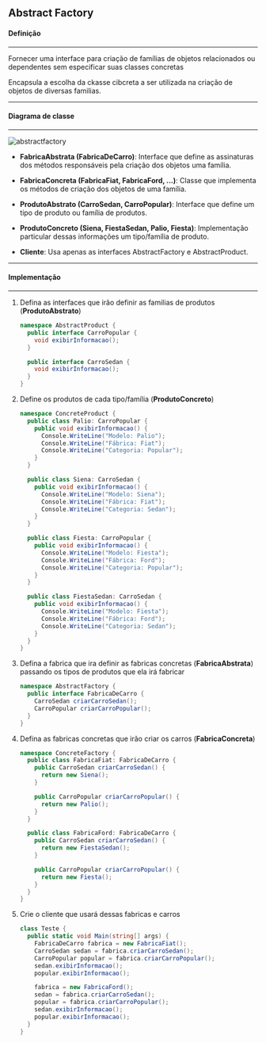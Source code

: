 ## Abstract Factory
#### Definição
***

Fornecer uma interface para criação de famílias de objetos relacionados ou dependentes sem especificar suas classes concretas

Encapsula a escolha da ckasse cibcreta a ser utilizada na criação de objetos de diversas familias.

***
#### Diagrama de classe
***

![abstractfactory](https://cloud.githubusercontent.com/assets/14116020/26184271/3f08e3ec-3b5a-11e7-9113-02fff283e053.png)

* **FabricaAbstrata (FabricaDeCarro)**: Interface que define as assinaturas dos métodos responsáveis pela criação dos objetos uma família.

* **FabricaConcreta (FabricaFiat, FabricaFord, ...)**: Classe que implementa os métodos de criação dos objetos de uma família.

* **ProdutoAbstrato (CarroSedan, CarroPopular)**: Interface que define um tipo de produto ou família de produtos.

* **ProdutoConcreto (Siena, FiestaSedan, Palio, Fiesta)**: Implementação particular dessas informações um tipo/família de produto.

* **Cliente**: Usa apenas as interfaces AbstractFactory e AbstractProduct.

***
#### Implementação
***

1. Defina as interfaces que irão definir as familias de produtos (**ProdutoAbstrato**)

    ```c#
    namespace AbstractProduct {
      public interface CarroPopular {
        void exibirInformacao();
      }
    
      public interface CarroSedan {
        void exibirInformacao();
      }
    }
    ```

2. Define os produtos de cada tipo/família (**ProdutoConcreto**)

    ```c#
    namespace ConcreteProduct {
      public class Palio: CarroPopular {
        public void exibirInformacao() {
          Console.WriteLine("Modelo: Palio");
          Console.WriteLine("Fábrica: Fiat");
          Console.WriteLine("Categoria: Popular");
        }
      }
    
      public class Siena: CarroSedan {
        public void exibirInformacao() {
          Console.WriteLine("Modelo: Siena");
          Console.WriteLine("Fábrica: Fiat");
          Console.WriteLine("Categoria: Sedan");
        }
      }
    
      public class Fiesta: CarroPopular {
        public void exibirInformacao() {
          Console.WriteLine("Modelo: Fiesta");
          Console.WriteLine("Fábrica: Ford");
          Console.WriteLine("Categoria: Popular");
        }
      }
    
      public class FiestaSedan: CarroSedan {
        public void exibirInformacao() {
          Console.WriteLine("Modelo: Fiesta");
          Console.WriteLine("Fábrica: Ford");
          Console.WriteLine("Categoria: Sedan");
        }
      }
    }
    ```

3. Defina a fabrica que ira definir as fabricas concretas (**FabricaAbstrata**) passando os tipos de produtos que ela irá fabricar

    ```c#
    namespace AbstractFactory {
      public interface FabricaDeCarro {
        CarroSedan criarCarroSedan();
        CarroPopular criarCarroPopular();
      }
    }
    ```

4. Defina as fabricas concretas que irão criar os carros (**FabricaConcreta**)

    ```c#
    namespace ConcreteFactory {
      public class FabricaFiat: FabricaDeCarro {
        public CarroSedan criarCarroSedan() {
          return new Siena();
        }
    
        public CarroPopular criarCarroPopular() {
          return new Palio();
        }
      }
    
      public class FabricaFord: FabricaDeCarro {
        public CarroSedan criarCarroSedan() {
          return new FiestaSedan();
        }
    
        public CarroPopular criarCarroPopular() {
          return new Fiesta();
        }
      }
    }
    ```

5. Crie o cliente que usará dessas fabricas e carros

    ```c#
    class Teste {
      public static void Main(string[] args) {
        FabricaDeCarro fabrica = new FabricaFiat();
        CarroSedan sedan = fabrica.criarCarroSedan();
        CarroPopular popular = fabrica.criarCarroPopular();
        sedan.exibirInformacao();
        popular.exibirInformacao();
    
        fabrica = new FabricaFord();
        sedan = fabrica.criarCarroSedan();
        popular = fabrica.criarCarroPopular();
        sedan.exibirInformacao();
        popular.exibirInformacao();
      }
    }
    ``` 
